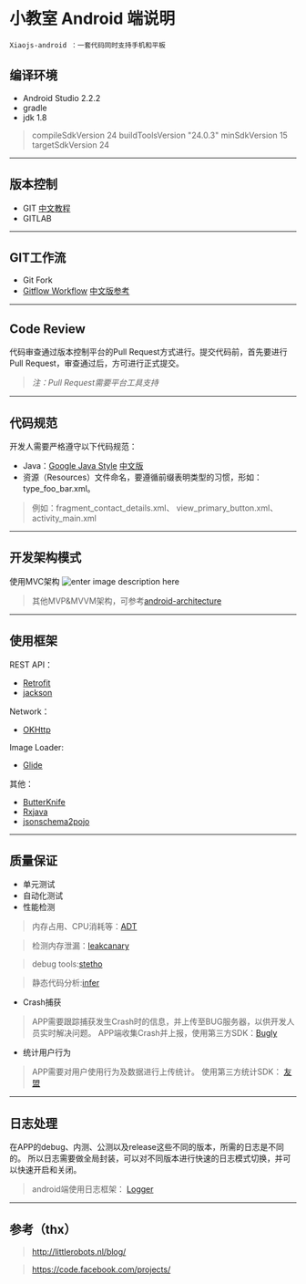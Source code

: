 

**小教室 Android 端说明**
===================

    Xiaojs-android ：一套代码同时支持手机和平板


编译环境
----

 - Android Studio 2.2.2
 - gradle
 - jdk 1.8

> compileSdkVersion 24
> buildToolsVersion "24.0.3"
> minSdkVersion 15
> targetSdkVersion 24
   

        


----------

版本控制
-------------

 - GIT [中文教程](https://git-scm.com/book/zh/)
 - GITLAB


----------

GIT工作流
-------------
 - Git Fork
 - [Gitflow Workflow](http://nvie.com/posts/a-successful-git-branching-model/) [中文版参考](http://www.jianshu.com/p/104fa8b15d1e)


----------

Code Review
-------------
代码审查通过版本控制平台的Pull Request方式进行。提交代码前，首先要进行Pull Request，审查通过后，方可进行正式提交。

> *注：Pull Request需要平台工具支持*


----------


代码规范
-------------
开发人需要严格遵守以下代码规范：

 - Java：[Google Java Style](https://google.github.io/styleguide/javaguide.html) [中文版](http://www.hawstein.com/posts/google-java-style.html)
 - 资源（Resources）文件命名，要遵循前缀表明类型的习惯，形如：type_foo_bar.xml。
 > 例如：fragment_contact_details.xml、
         view_primary_button.xml、
         activity_main.xml




----------


开发架构模式
-------
使用MVC架构
![enter image description here](http://www.jcodecraeer.com/uploads/20160414/1460565635729862.png)

> 其他MVP&MVVM架构，可参考[android-architecture](https://github.com/googlesamples/android-architecture)

----------


使用框架
----


REST API：

 - [Retrofit](http://square.github.io/retrofit)
 - [jackson](https://github.com/codehaus/jackson)

Network：

 - [OKHttp](http://square.github.io/okhttp)

Image Loader:

 - [Glide](https://github.com/bumptech/glide)

其他：

 - [ButterKnife](http://jakewharton.github.io/butterknife) 
 - [Rxjava](https://github.com/ReactiveX/RxJava)
 - [jsonschema2pojo](https://github.com/joelittlejohn/jsonschema2pojo)


----------

质量保证
----

 - 单元测试
 - 自动化测试
 - 性能检测

> 内存占用、CPU消耗等：[ADT](https://developer.android.com/studio/intro/index.html)

> 检测内存泄漏：[leakcanary](https://github.com/square/leakcanary)

> debug tools:[stetho](http://facebook.github.io/stetho/)

> 静态代码分析:[infer](http://fbinfer.com/)

 - Crash捕获

> APP需要跟踪捕获发生Crash时的信息，并上传至BUG服务器，以供开发人员实时解决问题。
APP端收集Crash并上报，使用第三方SDK：[Bugly](https://bugly.qq.com/v2/index)

 - 统计用户行为

> APP需要对用户使用行为及数据进行上传统计。
> 使用第三方统计SDK： [友盟](https://www.umeng.com/)


----------

日志处理
-------------
在APP的debug、内测、公测以及release这些不同的版本，所需的日志是不同的。
所以日志需要做全局封装，可以对不同版本进行快速的日志模式切换，并可以快速开启和关闭。


> android端使用日志框架： [Logger](https://github.com/orhanobut/logger)
 


----------

参考（thx）
-------------
> http://littlerobots.nl/blog/

> https://code.facebook.com/projects/







